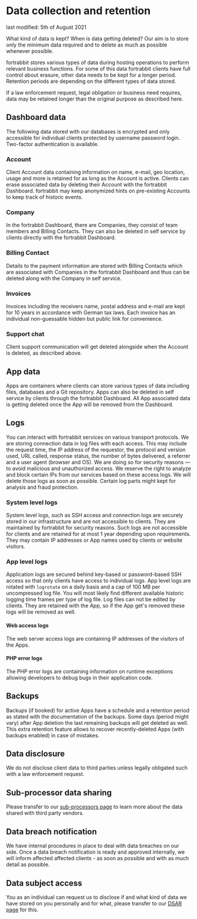 # Data collection and retention

last modified: 5th of August 2021

What kind of data is kept? When is data getting deleted? Our aim is to store only the minimum data required and to delete as much as possible whenever possible.

fortrabbit stores various types of data during hosting operations to perform relevant business functions. For some of this data fortrabbit clients have full control about erasure, other data needs to be kept for a longer period. Retention periods are depending on the different types of data stored.

If a law enforcement request, legal obligation or business need requires, data may be retained longer than the original purpose as described here.

## Dashboard data

The following data stored with our databases is encrypted and only accessible for individual clients protected by username password login. Two-factor authentication is available.

### Account

Client Account data containing information on name, e-mail, geo location, usage and more is retained for as long as the Account is active. Clients can erase associated data by deleting their Account with the fortrabbit Dashboard. fortrabbit may keep anonymized hints on pre-existing Accounts to keep track of historic events.

### Company

In the fortrabbit Dashboard, there are Companies, they consist of team members and Billing Contacts. They can also be deleted in self service by clients directly with the fortrabbit Dashboard.

### Billing Contact

Details to the payment information are stored with Billing Contacts which are associated with Companies in the fortrabbit Dashboard and thus can be deleted along with the Company in self service.

### Invoices

Invoices including the receivers name, postal address and e-mail are kept for 10 years in accordance with German tax laws. Each invoice has an individual non-guessable hidden but public link for convenience.

### Support chat

Client support communication will get deleted alongside when the Account is deleted, as described above.

## App data

Apps are containers where clients can store various types of data including files, databases and a Git repository. Apps can also be deleted in self service by clients through the fortrabbit Dashboard. All App associated data is getting deleted once the App will be removed from the Dashboard.

## Logs

You can interact with fortrabbit services on various transport protocols. We are storing connection data in log files with each access. This may include the request time, the IP address of the requestor, the protocol and version used, URL called, response status, the number of bytes delivered, a referrer and a user agent (browser and OS). We are doing so for security reasons — to avoid malicious and unauthorized access. We reserve the right to analyze and block certain IPs from our services based on these access logs. We will delete those logs as soon as possible. Certain log parts might kept for analysis and fraud protection.

### System level logs

System level logs, such as SSH access and connection logs are securely stored in our infrastructure and are not accessible to clients. They are maintained by fortrabbit for security reasons. Such logs are not accessible for clients and are retained for at most 1 year depending upon requirements. They may contain IP addresses or App names used by clients or website visitors.

### App level logs

Application logs are secured behind key-based or password-based SSH access so that only clients have access to individual logs. App level logs are rotated with `logrotate` on a daily basis and a cap of 100 MB per uncompressed log file. You will most likely find different available historic logging time frames per type of log file. Log files can not be edited by clients. They are retained with the App, so if the App get's removed these logs will be removed as well.

#### Web access logs

The web server access logs are containing IP addresses of the visitors of the Apps.

#### PHP error logs

The PHP error logs are containing information on runtime exceptions allowing developers to debug bugs in their application code.

## Backups

Backups (if booked) for active Apps have a schedule and a retention period as stated with the documentation of the backups. Some days (period might vary) after App deletion the last remaining backups will get deleted as well. This extra retention feature allows to recover recently-deleted Apps (with backups enabled) in case of mistakes.

## Data disclosure

We do not disclose client data to third parties unless legally obligated such with a law enforcement request.

## Sub-processor data sharing

Please transfer to our [sub-processors page](https://www.fortrabbit.com/sub-processors) to learn more about the data shared with third party vendors.

## Data breach notification

We have internal procedures in place to deal with data breaches on our side. Once a data breach notification is ready and approved internally, we will inform affected affected clients - as soon as possible and with as much detail as possible.

## Data subject access

You as an individual can request us to disclose if and what kind of data we have stored on you personally and for what, please transfer to our [DSAR page](https://www.fortrabbit.com/dsar) for this.